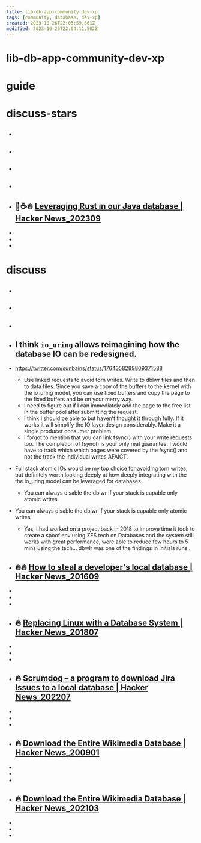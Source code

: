 ```yaml
---
title: lib-db-app-community-dev-xp
tags: [community, database, dev-xp]
created: 2023-10-26T22:03:59.661Z
modified: 2023-10-26T22:04:11.502Z
---
```


# lib-db-app-community-dev-xp

# guide

# discuss-stars
- ## 

- ## 

- ## 

- ## 

- ## 🦀☕️🔥 [Leveraging Rust in our Java database | Hacker News_202309](https://news.ycombinator.com/item?id=37557880)
- 
- 
- 

# discuss
- ## 

- ## 

- ## 

- ## I think `io_uring` allows reimagining how the database IO can be redesigned.
- https://twitter.com/sunbains/status/1764358289809371588
  - Use linked requests to avoid torn writes. Write to dblwr files and then to data files. Since you save a copy of the buffers to the kernel with the io_uring model, you can use fixed buffers and copy the page to the fixed buffers and be on your merry way.
  - I need to figure out if I can immediately add the page to the free list in the buffer pool after submitting the request. 
  - I think I should be able to but haven’t thought it through fully. If it works it will simplify the IO layer design considerably. Make it a single producer consumer problem.
  - I forgot to mention that you can link fsync() with your write requests too. The completion of fsync() is your only real guarantee. I would have to track which which pages were covered by the fsync() and not the track the individual writes AFAICT.

- Full stack atomic IOs would be my top choice for avoiding torn writes, but definitely worth looking deeply at how deeply integrating with the the io_uring model can be leveraged for databases
  - You can always disable the dblwr if your stack is capable only atomic writes.
- You can always disable the dblwr if your stack is capable only atomic writes.
  - Yes, I had worked on a project back in 2018 to improve time it took to create a spoof env using ZFS tech on Databases and the system still works with great performance, were able to reduce few hours to 5 mins using the tech… dbwlr was one of the findings in initials runs..

- ## 🔥🔥 [How to steal a developer's local database | Hacker News_201609](https://news.ycombinator.com/item?id=12406310)
- 
- 
- 

- ## 🔥 [Replacing Linux with a Database System | Hacker News_201807](https://news.ycombinator.com/item?id=17634424)
- 
- 
- 

- ## 🔥 [Scrumdog – a program to download Jira Issues to a local database | Hacker News_202207](https://news.ycombinator.com/item?id=32109461)
- 
- 
- 

- ## 🔥 [Download the Entire Wikimedia Database | Hacker News_200901](https://news.ycombinator.com/item?id=26370397)
- 
- 
- 

- ## 🔥 [Download the Entire Wikimedia Database | Hacker News_202103](https://news.ycombinator.com/item?id=26370397)
- 
- 
- 
